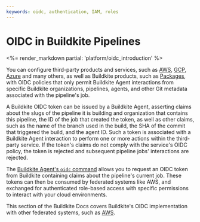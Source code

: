 ```yaml
---
keywords: oidc, authentication, IAM, roles
---
```


# OIDC in Buildkite Pipelines

<%= render_markdown partial: 'platform/oidc_introduction' %>

You can configure third-party products and services, such as [AWS](https://aws.amazon.com/), [GCP](https://cloud.google.com/), [Azure](https://azure.microsoft.com/) and many others, as well as Buildkite products, such as [Packages](/docs/packages/security/oidc), with OIDC policies that only permit Buildkite Agent interactions from specific Buildkite organizations, pipelines, agents, and other Git metadata associated with the pipeline's job.

A Buildkite OIDC token can be issued by a Buildkite Agent, asserting claims about the slugs of the pipeline it is building and organization that contains this pipeline, the ID of the job that created the token, as well as other claims, such as the name of the branch used in the build, the SHA of the commit that triggered the build, and the agent ID. Such a token is associated with a Buildkite Agent interaction to perform one or more actions within the third-party service. If the token's claims do not comply with the service's OIDC policy, the token is rejected and subsequent pipeline jobs' interactions are rejected.

The [Buildkite Agent's `oidc` command](/docs/agent/v3/cli-oidc) allows you to request an OIDC token from Buildkite containing claims about the pipeline's current job. These tokens can then be consumed by federated systems like AWS, and exchanged for authenticated role-based access with specific permissions to interact with your cloud environments.

This section of the Buildkite Docs covers Buildkite's OIDC implementation with other federated systems, such as [AWS](/docs/pipelines/security/oidc/aws).
